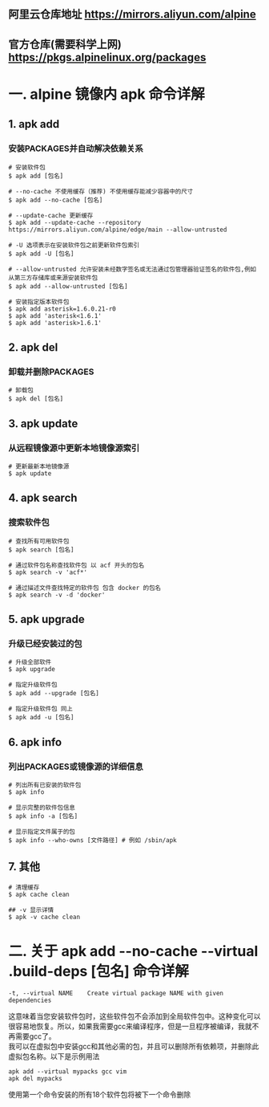 ## 阿里云仓库地址 <a href="https://mirrors.aliyun.com/alpine" target="_blank"> https://mirrors.aliyun.com/alpine </a>
## 官方仓库(需要科学上网) <a href="https://pkgs.alpinelinux.org/packages" target="_blank"> https://pkgs.alpinelinux.org/packages </a>

# 一. alpine 镜像内 apk 命令详解

## 1. apk add 
### 安装PACKAGES并自动解决依赖关系
```shell
# 安装软件包
$ apk add [包名]

# --no-cache 不使用缓存（推荐) 不使用缓存能减少容器中的尺寸
$ apk add --no-cache [包名]

# --update-cache 更新缓存
$ apk add --update-cache --repository https://mirrors.aliyun.com/alpine/edge/main --allow-untrusted

# -U 选项表示在安装软件包之前更新软件包索引
$ apk add -U [包名]

# --allow-untrusted 允许安装未经数字签名或无法通过包管理器验证签名的软件包,例如从第三方存储库或来源安装软件包
$ apk add --allow-untrusted [包名]

# 安装指定版本软件包
$ apk add asterisk=1.6.0.21-r0
$ apk add 'asterisk<1.6.1'
$ apk add 'asterisk>1.6.1'
```

## 2. apk del
### 卸载并删除PACKAGES
```shell
# 卸载包
$ apk del [包名]
```

## 3. apk update
### 从远程镜像源中更新本地镜像源索引
```shell
# 更新最新本地镜像源
$ apk update
```

## 4. apk search
### 搜索软件包
```shell
# 查找所有可用软件包
$ apk search [包名]

# 通过软件包名称查找软件包 以 acf 开头的包名
$ apk search -v 'acf*'

# 通过描述文件查找特定的软件包 包含 docker 的包名
$ apk search -v -d 'docker'
```

## 5. apk upgrade
### 升级已经安装过的包
```shell
# 升级全部软件
$ apk upgrade

# 指定升级软件包
$ apk add --upgrade [包名]

# 指定升级软件包 同上
$ apk add -u [包名] 
```

## 6. apk info
### 列出PACKAGES或镜像源的详细信息
```shell
# 列出所有已安装的软件包
$ apk info

# 显示完整的软件包信息
$ apk info -a [包名]

# 显示指定文件属于的包
$ apk info --who-owns [文件路径] # 例如 /sbin/apk
```

## 7. 其他
```shell
# 清理缓存
$ apk cache clean

## -v 显示详情
$ apk -v cache clean
```

# 二. 关于 apk add --no-cache --virtual .build-deps [包名] 命令详解
```shell
-t, --virtual NAME    Create virtual package NAME with given dependencies
```
这意味着当您安装软件包时，这些软件包不会添加到全局软件包中。这种变化可以很容易地恢复。所以，如果我需要gcc来编译程序，但是一旦程序被编译，我就不再需要gcc了。  
我可以在虚拟包中安装gcc和其他必需的包，并且可以删除所有依赖项，并删除此虚拟包名称。以下是示例用法
```shell
apk add --virtual mypacks gcc vim
apk del mypacks
```
使用第一个命令安装的所有18个软件包将被下一个命令删除